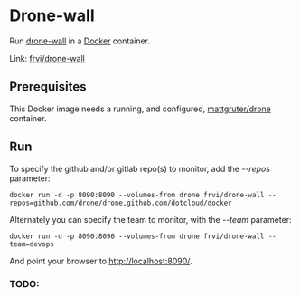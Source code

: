 # Drone-wall
Run [drone-wall](https://github.com/drone/drone-wall) in a [Docker](http://docker.io/) container.

Link: [frvi/drone-wall](https://registry.hub.docker.com/u/frvi/drone-wall/)

## Prerequisites
This Docker image needs a running, and configured, [mattgruter/drone](https://registry.hub.docker.com/u/mattgruter/drone/) container.

## Run
To specify the github and/or gitlab repo(s) to monitor, add the *--repos* parameter:

```docker run -d -p 8090:8090 --volumes-from drone frvi/drone-wall --repos=github.com/drone/drone,github.com/dotcloud/docker```

Alternately you can specify the team to monitor, with the *--team* parameter:

```docker run -d -p 8090:8090 --volumes-from drone frvi/drone-wall --team=devops```

And point your browser to [http://localhost:8090/](http://localhost:8090/).

### TODO:

